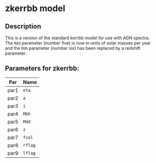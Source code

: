 # zkerrbb model

## Description

This is a version of the standard kerrbb model for use with AGN
spectra. The `Mdd` parameter (number five) is now in units of solar 
masses per year and the `Dbh` parameter (number six) has been replaced
by a redshift parameter.



## Parameters for zkerrbb:

Par  | Name     
---  | ----     
par1 | `eta`    
par2 | `a`      
par3 | `i`      
par4 | `Mbh`    
par5 | `Mdd`    
par6 | `z`      
par7 | `fcol`   
par8 | `rflag`  
par9 | `lflag`  

